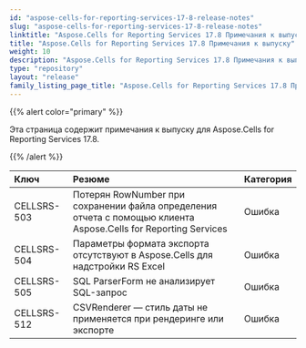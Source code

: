 ```yaml
---
id: "aspose-cells-for-reporting-services-17-8-release-notes"
slug: "aspose-cells-for-reporting-services-17-8-release-notes"
linktitle: "Aspose.Cells for Reporting Services 17.8 Примечания к выпуску"
title: "Aspose.Cells for Reporting Services 17.8 Примечания к выпуску"
weight: 10
description: "Aspose.Cells for Reporting Services 17.8 Примечания к выпуску – the latest updates and fixes."
type: "repository"
layout: "release"
family_listing_page_title: "Aspose.Cells for Reporting Services 17.8 Примечания к выпуску"
---
```

{{% alert color="primary" %}} 

Эта страница содержит примечания к выпуску для Aspose.Cells for Reporting Services 17.8.

{{% /alert %}} 

|**Ключ**|**Резюме**|**Категория**|
|:- |:- |:- |
|CELLSRS-503|Потерян RowNumber при сохранении файла определения отчета с помощью клиента Aspose.Cells for Reporting Services|Ошибка|
|CELLSRS-504|Параметры формата экспорта отсутствуют в Aspose.Cells для надстройки RS Excel|Ошибка|
|CELLSRS-505|SQL ParserForm не анализирует SQL-запрос|Ошибка|
|CELLSRS-512|CSVRenderer — стиль даты не применяется при рендеринге или экспорте|Ошибка|

